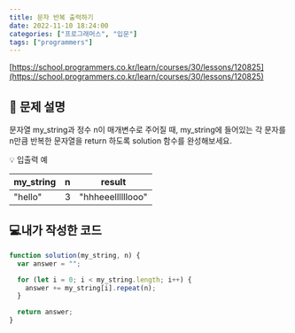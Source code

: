 ```yaml
---
title: 문자 반복 출력하기
date: 2022-11-10 18:24:00
categories: ["프로그래머스", "입문"]
tags: ["programmers"]
---
```


[https://school.programmers.co.kr/learn/courses/30/lessons/120825](https://school.programmers.co.kr/learn/courses/30/lessons/120825)

## 📔 문제 설명

문자열 my_string과 정수 n이 매개변수로 주어질 때, my_string에 들어있는 각 문자를 n만큼 반복한 문자열을 return 하도록 solution 함수를 완성해보세요.

💡 입출력 예

| my_string | n   | result            |
| --------- | --- | ----------------- |
| "hello"   | 3   | "hhheeellllllooo" |

## 💻내가 작성한 코드

```js
function solution(my_string, n) {
  var answer = "";

  for (let i = 0; i < my_string.length; i++) {
    answer += my_string[i].repeat(n);
  }

  return answer;
}
```
